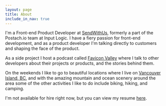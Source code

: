 ```yaml
---
layout: page
title: About
include_in_nav: true
---
```


I'm a Front-end Product Developer at [SendWithUs](https://www.sendwithus.com), formerly a part of the Postach.io team at Input Logic. I have a fiery passion for front-end development, and as a product developer I'm talking directly to customers and shaping the face of the product.

As a side project I host a podcast called [Favicon Valley](http://faviconvalley.show) where I talk to other developers about their projects or products, and the stories behind them.

On the weekends I like to go to beautiful locations where I live on [Vancouver Island, BC](https://www.google.ca/maps/@49.7879305,-125.7618705,8z), and with the amazing mountain and ocean scenery around the area some of the other activities I like to do include biking, hiking, and camping.

I'm not available for hire right now, but you can view my resume [here](http://registry.jsonresume.org/brandonbrown).
